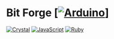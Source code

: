 # Bit Forge [[![Arduino](https://img.shields.io/badge/-Arduino-00979D?style=flat&logo=Arduino&logoColor=white)](https://github.com/bf-arduino)]

[![Crystal](https://img.shields.io/badge/crystal-%23000000.svg?style=for-the-badge&logo=crystal&logoColor=white)](https://github.com/bf-cr) [![JavaScript](https://img.shields.io/badge/javascript-%23323330.svg?style=for-the-badge&logo=javascript&logoColor=%23F7DF1E)](https://github.com/bf-js) [![Ruby](https://img.shields.io/badge/ruby-%23CC342D.svg?style=for-the-badge&logo=ruby&logoColor=white)](https://github.com/bf-rb)  
